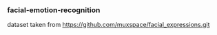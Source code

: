 ### facial-emotion-recognition
dataset taken from  https://github.com/muxspace/facial_expressions.git
